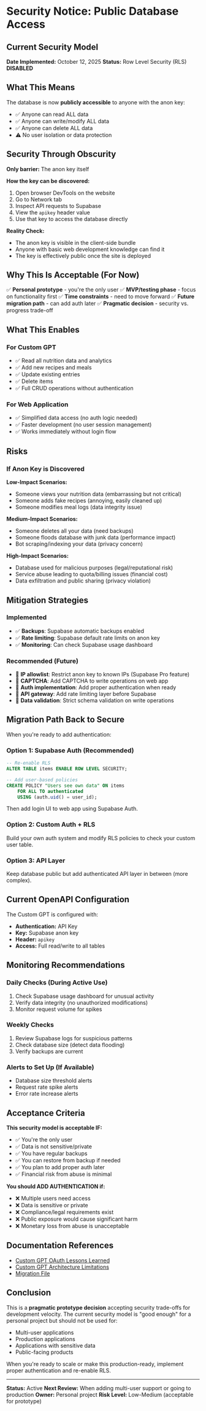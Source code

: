 # Security Notice: Public Database Access

## Current Security Model

**Date Implemented:** October 12, 2025
**Status:** Row Level Security (RLS) **DISABLED**

## What This Means

The database is now **publicly accessible** to anyone with the anon key:
- ✅ Anyone can read ALL data
- ✅ Anyone can write/modify ALL data
- ✅ Anyone can delete ALL data
- ⚠️ No user isolation or data protection

## Security Through Obscurity

**Only barrier:** The anon key itself

**How the key can be discovered:**
1. Open browser DevTools on the website
2. Go to Network tab
3. Inspect API requests to Supabase
4. View the `apikey` header value
5. Use that key to access the database directly

**Reality Check:**
- The anon key is visible in the client-side bundle
- Anyone with basic web development knowledge can find it
- The key is effectively public once the site is deployed

## Why This Is Acceptable (For Now)

✅ **Personal prototype** - you're the only user
✅ **MVP/testing phase** - focus on functionality first
✅ **Time constraints** - need to move forward
✅ **Future migration path** - can add auth later
✅ **Pragmatic decision** - security vs. progress trade-off

## What This Enables

### For Custom GPT
- ✅ Read all nutrition data and analytics
- ✅ Add new recipes and meals
- ✅ Update existing entries
- ✅ Delete items
- ✅ Full CRUD operations without authentication

### For Web Application
- ✅ Simplified data access (no auth logic needed)
- ✅ Faster development (no user session management)
- ✅ Works immediately without login flow

## Risks

### If Anon Key is Discovered

**Low-Impact Scenarios:**
- Someone views your nutrition data (embarrassing but not critical)
- Someone adds fake recipes (annoying, easily cleaned up)
- Someone modifies meal logs (data integrity issue)

**Medium-Impact Scenarios:**
- Someone deletes all your data (need backups)
- Someone floods database with junk data (performance impact)
- Bot scraping/indexing your data (privacy concern)

**High-Impact Scenarios:**
- Database used for malicious purposes (legal/reputational risk)
- Service abuse leading to quota/billing issues (financial cost)
- Data exfiltration and public sharing (privacy violation)

## Mitigation Strategies

### Implemented
- ✅ **Backups**: Supabase automatic backups enabled
- ✅ **Rate limiting**: Supabase default rate limits on anon key
- ✅ **Monitoring**: Can check Supabase usage dashboard

### Recommended (Future)
- 🔄 **IP allowlist**: Restrict anon key to known IPs (Supabase Pro feature)
- 🔄 **CAPTCHA**: Add CAPTCHA to write operations on web app
- 🔄 **Auth implementation**: Add proper authentication when ready
- 🔄 **API gateway**: Add rate limiting layer before Supabase
- 🔄 **Data validation**: Strict schema validation on write operations

## Migration Path Back to Secure

When you're ready to add authentication:

### Option 1: Supabase Auth (Recommended)
```sql
-- Re-enable RLS
ALTER TABLE items ENABLE ROW LEVEL SECURITY;

-- Add user-based policies
CREATE POLICY "Users see own data" ON items
    FOR ALL TO authenticated
    USING (auth.uid() = user_id);
```

Then add login UI to web app using Supabase Auth.

### Option 2: Custom Auth + RLS
Build your own auth system and modify RLS policies to check your custom user table.

### Option 3: API Layer
Keep database public but add authenticated API layer in between (more complex).

## Current OpenAPI Configuration

The Custom GPT is configured with:
- **Authentication:** API Key
- **Key:** Supabase anon key
- **Header:** `apikey`
- **Access:** Full read/write to all tables

## Monitoring Recommendations

### Daily Checks (During Active Use)
1. Check Supabase usage dashboard for unusual activity
2. Verify data integrity (no unauthorized modifications)
3. Monitor request volume for spikes

### Weekly Checks
1. Review Supabase logs for suspicious patterns
2. Check database size (detect data flooding)
3. Verify backups are current

### Alerts to Set Up (If Available)
- Database size threshold alerts
- Request rate spike alerts
- Error rate increase alerts

## Acceptance Criteria

**This security model is acceptable IF:**
- ✅ You're the only user
- ✅ Data is not sensitive/private
- ✅ You have regular backups
- ✅ You can restore from backup if needed
- ✅ You plan to add proper auth later
- ✅ Financial risk from abuse is minimal

**You should ADD AUTHENTICATION if:**
- ❌ Multiple users need access
- ❌ Data is sensitive or private
- ❌ Compliance/legal requirements exist
- ❌ Public exposure would cause significant harm
- ❌ Monetary loss from abuse is unacceptable

## Documentation References

- [Custom GPT OAuth Lessons Learned](./custom-gpt-oauth-lessons-learned.md)
- [Custom GPT Architecture Limitations](./custom-gpt-architecture-limitations.md)
- [Migration File](../supabase/migrations/20251012_002_disable_rls_for_public_access.sql)

## Conclusion

This is a **pragmatic prototype decision** accepting security trade-offs for development velocity. The current security model is "good enough" for a personal project but should not be used for:
- Multi-user applications
- Production applications
- Applications with sensitive data
- Public-facing products

When you're ready to scale or make this production-ready, implement proper authentication and re-enable RLS.

---

**Status:** Active
**Next Review:** When adding multi-user support or going to production
**Owner:** Personal project
**Risk Level:** Low-Medium (acceptable for prototype)
